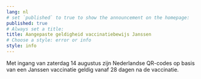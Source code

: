 ```yaml
---
lang: nl
# set `published` to true to show the announcement on the homepage:
published: true
# Always set a title:
title: Aangepaste geldigheid vaccinatiebewijs Janssen
# Choose a style: error or info
style: info
---
```

Met ingang van zaterdag 14 augustus zijn Nederlandse QR-codes op basis van een Janssen vaccinatie geldig vanaf 28 dagen na de vaccinatie.
